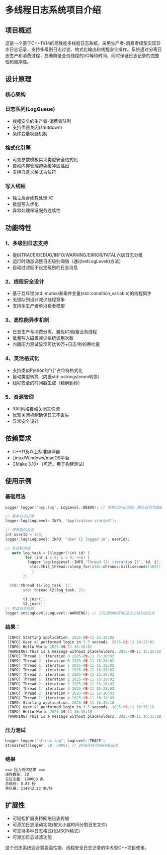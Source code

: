 # 多线程日志系统项目介绍

## 项目概述

这是一个基于C++11/14的高性能多线程日志系统，采用生产者-消费者模型实现异步日志记录，支持多级别日志过滤、格式化输出和线程安全操作。系统通过分离日志生产和消费过程，显著降低业务线程的I/O等待时间，同时保证日志记录的完整性和顺序性。
## 设计原理
### 核心架构
### 日志队列(LogQueue)

- 线程安全的生产者-消费者队列
- 支持优雅关闭(shutdown)
- 条件变量唤醒机制
### 格式化引擎
- 可变参数模板实现类型安全格式化
- 自动内存管理避免缓冲区溢出
- 支持自定义格式占位符
### 写入线程
- 独立后台线程处理I/O
- 批量写入优化
- 异常处理保证服务连续性

## 功能特性

### 1、多级别日志支持

- 提供TRACE/DEBUG/INFO/WARNING/ERROR/FATAL六级日志分级
- 运行时动态调整日志级别阈值（通过setLogLevel()方法）
- 自动过滤低于设定级别的日志消息

### 2、线程安全设计

- 基于互斥锁(std::mutex)和条件变量(std::condition_variable)的线程同步
- 无锁队列设计减少线程竞争
- 支持多生产者单消费者模型

### 3、高性能异步机制

- 日志生产与消费分离，避免I/O阻塞业务线程
- 批量写入磁盘减少系统调用次数
- 内置压力测试显示可达10万+日志/秒的吞吐量

### 4、灵活格式化

- 支持类似Python的"{}"占位符格式化
- 自动类型转换（内置std::ostringstream转换）
- 线程安全的时间戳生成（精确到秒）

### 5、资源管理

- RAII风格自动关闭文件流
- 优雅关闭机制确保日志不丢失
- 异常安全设计

## 依赖要求
- C++11及以上标准编译器
- Linux/Windows/macOS平台
- CMake 3.10+（可选，用于构建测试）
  
## 使用示例
### 基础用法
```cpp
Logger logger("app.log", LogLevel::DEBUG); // 创建日志记录器，最低级别为DEBUG

// 基本日志记录
logger.log(LogLevel::INFO, "Application started");

// 带参数的日志
int userId = 123;
logger.log(LogLevel::INFO, "User {} logged in", userId);

// 多线程测试
   auto log_task = [&logger](int id) {
         for (int i = 0; i < 5; ++i) {
          logger.log(LogLevel::INFO,"Thread {}: iteration {}", id, i);
           std::this_thread::sleep_for(std::chrono::milliseconds(100));
            }
        };
        
  std::thread t1(log_task, 1);
        std::thread t2(log_task, 2);
        
        t1.join();
        t2.join();
// 修改日志级别
logger.setLogLevel(LogLevel::WARNING); // 只记录WARNING及以上级别的日志

```

### 结果：

```cpp
 [INFO] Starting application. 2025-09-11 16:28:02
 [INFO] User 42 performed login in 3.5 seconds. 2025-09-11 16:28:02
 [INFO] Hello World 2025-09-11 16:28:02
 [WARNING] This is a message without placeholders. 2025-09-11 16:28:02
 [INFO] Thread 1: iteration 0 2025-09-11 16:28:02
 [INFO] Thread 2: iteration 0 2025-09-11 16:28:02
 [INFO] Thread 1: iteration 1 2025-09-11 16:28:02
 [INFO] Thread 2: iteration 1 2025-09-11 16:28:02
 [INFO] Thread 2: iteration 2 2025-09-11 16:28:02
 [INFO] Thread 1: iteration 2 2025-09-11 16:28:02
 [INFO] Thread 2: iteration 3 2025-09-11 16:28:02
 [INFO] Thread 1: iteration 3 2025-09-11 16:28:02
 [INFO] Thread 2: iteration 4 2025-09-11 16:28:03
 [INFO] Thread 1: iteration 4 2025-09-11 16:28:03
 [INFO] Starting application. 2025-09-11 16:35:10
 [INFO] User 42 performed login in 3.5 seconds. 2025-09-11 16:35:10
 [INFO] Hello World 2025-09-11 16:35:10
 [WARNING] This is a message without placeholders. 2025-09-11 16:35:10
```
### 压力测试
```cpp
Logger logger("stress.log", LogLevel::TRACE);
stressTest(logger, 20, 5000); // 20线程各写5000条日志

```
### 结果
```bash
=== 压力测试结果 ===
线程数量: 20
总日志量: 100000 条
总耗时: 0.87 秒
吞吐量: 114942.53 条/秒

```
## 扩展性

- 可轻松扩展支持网络日志传输
- 可添加日志滚动功能(按大小或时间分割日志文件)
- 可支持多种日志格式(如JSON格式)
- 可添加日志过滤功能

这个日志系统适合需要高性能、线程安全日志记录的中大型C++项目使用。
